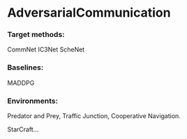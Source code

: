 # AdversarialCommunication

### Target methods:
CommNet
IC3Net
ScheNet

### Baselines: 
MADDPG


### Environments: 

Predator and Prey, Traffic Junction, Cooperative Navigation.

StarCraft...